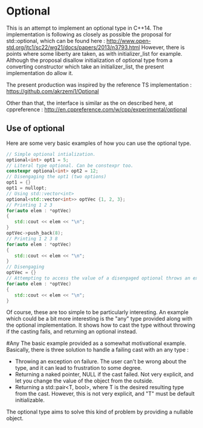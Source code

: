 # Optional
This is an attempt to implement an optional type in C++14. The implementation is following as closely as possible the proposal for std::optional, which can be found here : http://www.open-std.org/jtc1/sc22/wg21/docs/papers/2013/n3793.html
However, there is points where some liberty are taken, as with initializer_list for example. Although the proposal disallow initialization of optional type from a converting constructor which take an initializer_list, the present implementation do allow it.

The present production was inspired by the reference TS implementation : https://github.com/akrzemi1/Optional

Other than that, the interface is similar as the on described here, at cppreference : http://en.cppreference.com/w/cpp/experimental/optional

## Use of optional

Here are some very basic examples of how you can use the optional type.
``` C++
// Simple optional intialization.
optional<int> opt1 = 5;
// Literal type optional. Can be constexpr too.
constexpr optional<int> opt2 = 12;
// Disengaging the opt1 (two options)
opt1 = {}
opt1 = nullopt;
// Using std::vector<int>
optional<std::vector<int>> optVec {1, 2, 3};
// Printing 1 2 3
for(auto elem : *optVec)
{
   std::cout << elem << "\n";
}
optVec->push_back(8);
// Printing 1 2 3 8
for(auto elem : *optVec)
{
   std::cout << elem << "\n";
}
// Disengaging
optVec = {}
// Attempting to access the value of a disengaged optional throws an exception of type "optional_access_failure"
for(auto elem : *optVec)
{
   std::cout << elem << "\n";
}
```

Of course, these are too simple to be particularly interesting. An example which could be a bit more interesting is the "any" type provided along with the optional implementation. It shows how to cast the type without throwing if the casting fails, and returning an optional instead.

#Any
The basic example provided as a somewhat motivational example. Basically, there is three solution to handle a failing cast with an any type : 
- Throwing an exception on failure. The user can't be wrong about the type, and it can lead to frustration to some degree.
- Returning a naked pointer, NULL if the cast failed. Not very explicit, and let you change the value of the object from the outside.
- Returning a std::pair<T, bool>, where T is the desired resulting type from the cast. However, this is not very explicit, and "T" must be default initializable.

The optional type aims to solve this kind of problem by providing a nullable object.
